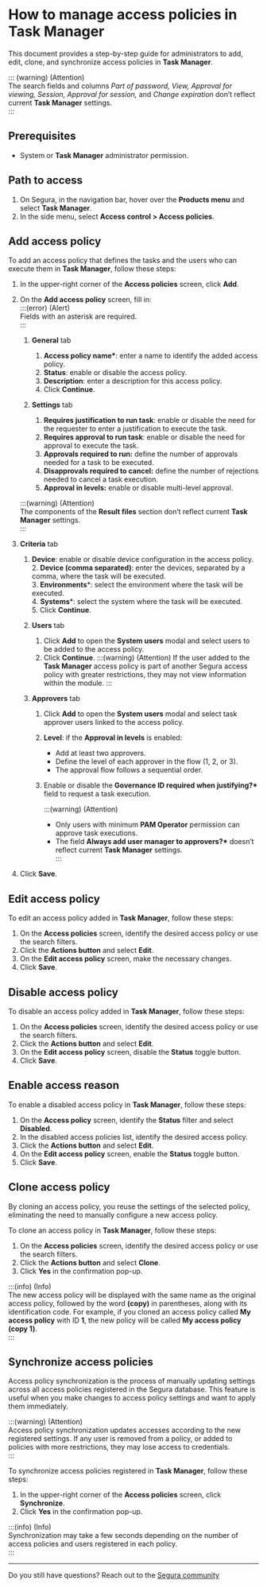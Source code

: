 # How to manage access policies in Task Manager

This document provides a step-by-step guide for administrators to add, edit, clone, and synchronize access policies in **Task Manager**.

::: (warning) (Attention)  
The search fields and columns *Part of password, View, Approval for viewing, Session, Approval for session,* and *Change expiration* don’t reflect current **Task Manager** settings.  
:::

## Prerequisites

* System or **Task Manager** administrator permission.

## Path to access

1. On Segura, in the navigation bar, hover over the **Products menu** and select **Task Manager**.  
2. In the side menu, select **Access control \> Access policies**.

## Add access policy

To add an access policy that defines the tasks and the users who can execute them in **Task Manager**, follow these steps:

1. In the upper-right corner of the **Access policies** screen, click **Add**.  
2. On the **Add access policy** screen, fill in:  
   :::(error) (Alert)  
   Fields with an asterisk are required.  
   :::  
   1. **General** tab  
      1. **Access policy name\***: enter a name to identify the added access policy.  
      2. **Status**: enable or disable the access policy.  
      3. **Description**: enter a description for this access policy.  
      4. Click **Continue**.

   

   

   2. **Settings** tab  
      1. **Requires justification to run task**: enable or disable the need for the requester to enter a justification to execute the task.  
      2. **Requires approval to run task**: enable or disable the need for approval to execute the task.  
      3. **Approvals required to run:** define the number of approvals needed for a task to be executed.  
      4. **Disapprovals required to cancel:** define the number of rejections needed to cancel a task execution.  
      5. **Approval in levels:** enable or disable multi-level approval.

	:::(warning) (Attention)  
    The components of the **Result files** section don’t reflect current **Task Manager** settings.  
    :::

3. **Criteria** tab  
   1. **Device**: enable or disable device configuration in the access policy.  
      2. **Device (comma separated)**: enter the devices, separated by a comma, where the task will be executed.  
      3. **Environments**\*: select the environment where the task will be executed.  
      4. **Systems**\*: select the system where the task will be executed.  
      5. Click **Continue**.

   4. **Users** tab  
      1. Click **Add** to open the **System users** modal and select users to be added to the access policy.  
      2. Click **Continue**.
            :::(warning) (Attention)
            If the user added to the **Task Manager** access policy is part of another Segura access policy with greater restrictions,
            they may not view information within the module.
            :::

         

   5. **Approvers** tab  
      1. Click **Add** to open the **System users** modal and select task approver users linked to the access policy.  
      2. **Level**: if the **Approval in levels** is enabled:  
         * Add at least two approvers.  
         * Define the level of each approver in the flow (1, 2, or 3).  
         * The approval flow follows a sequential order.  
      3. Enable or disable the **Governance ID required when justifying?\*** field to request a task execution.

            :::(warning) (Attention)

            * Only users with minimum **PAM Operator** permission can approve task executions.  
            * The field **Always add user manager to approvers?\*** doesn’t reflect current **Task Manager** settings.  
         :::  
    
5. Click **Save**.

## Edit access policy

To edit an access policy added in **Task Manager**, follow these steps:

1. On the **Access policies** screen, identify the desired access policy or use the search filters.  
2. Click the **Actions button** and select **Edit**.  
3. On the **Edit access policy** screen, make the necessary changes.  
4. Click **Save**.

## Disable access policy

To disable an access policy added in **Task Manager**, follow these steps:

1. On the **Access policies** screen, identify the desired access policy or use the search filters.  
2. Click the **Actions button** and select **Edit**.  
3. On the **Edit access policy** screen, disable the **Status** toggle button.  
4. Click **Save**.



## Enable access reason 

To enable a disabled access policy in **Task Manager**, follow these steps:

1. On the **Access policy** screen, identify the **Status** filter and select **Disabled**.  
2. In the disabled access policies list, identify the desired access policy.  
3. Click the **Actions button** and select **Edit**.  
4. On the **Edit access policy** screen, enable the **Status** toggle button.  
5. Click **Save**.



## Clone access policy

By cloning an access policy, you reuse the settings of the selected policy, eliminating the need to manually configure a new access policy.

To clone an access policy in **Task Manager**, follow these steps:

1. On the **Access policies** screen, identify the desired access policy or use the search filters.  
2. Click the **Actions button** and select **Clone**.  
3. Click **Yes** in the confirmation pop-up.

:::(info) (Info)  
The new access policy will be displayed with the same name as the original access policy, followed by the word **(copy)** in parentheses, along with its identification code. 
For example, if you cloned an access policy called **My access policy** with ID **1**, the new policy will be called **My access policy (copy 1\)**.  
:::

## Synchronize access policies

Access policy synchronization is the process of manually updating settings across all access policies registered in the Segura database. This feature is useful when you make changes to access policy settings and want to apply them immediately.

:::(warning) (Attention)  
Access policy synchronization updates accesses according to the new registered settings. If any user is removed from a policy, or added to policies with more restrictions, they may lose access to credentials.  
:::

To synchronize access policies registered in **Task Manager**, follow these steps:

1. In the upper-right corner of the **Access policies** screen, click **Synchronize**.  
2. Click **Yes** in the confirmation pop-up.

:::(info) (Info)  
Synchronization may take a few seconds depending on the number of access policies and users registered in each policy.  
:::

---

Do you still have questions? Reach out to the [Segura community](https://community.Segura.io/)